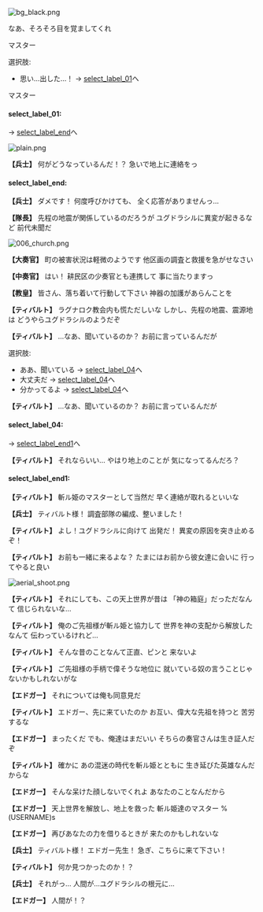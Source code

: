 
![bg_black.png](../images/backgrounds/bg_black.png)

なあ、そろそろ目を覚ましてくれ

マスター

選択肢:
- 思い…出した…！ → [select_label_01](#select_label_01)へ


マスター

#### select_label_01:
 → [select_label_end](#select_label_end)へ

![plain.png](../images/backgrounds/plain.png)

**【兵士】**
何がどうなっているんだ！？
急いで地上に連絡をっ

#### select_label_end:

**【兵士】**
ダメです！
何度呼びかけても、
全く応答がありませんっ…

**【隊長】**
先程の地震が関係しているのだろうが
ユグドラシルに異変が起きるなど
前代未聞だ

![006_church.png](../images/backgrounds/006_church.png)

**【大奏官】**
町の被害状況は軽微のようです
他区画の調査と救援を急がせなさい

**【中奏官】**
はい！
耕民区の少奏官とも連携して
事に当たりますっ

**【教皇】**
皆さん、落ち着いて行動して下さい
神器の加護があらんことを

**【ティバルト】**
ラグナロク教会内も慌ただしいな
しかし、先程の地震、震源地は
どうやらユグドラシルのようだぞ

**【ティバルト】**
…なあ、聞いているのか？
お前に言っているんだが

選択肢:
- ああ、聞いている → [select_label_04](#select_label_04)へ
- 大丈夫だ → [select_label_04](#select_label_04)へ
- 分かってるよ → [select_label_04](#select_label_04)へ


**【ティバルト】**
…なあ、聞いているのか？
お前に言っているんだが

#### select_label_04:
 → [select_label_end1](#select_label_end1)へ

**【ティバルト】**
それならいい…
やはり地上のことが
気になってるんだろ？

#### select_label_end1:

**【ティバルト】**
斬ル姫のマスターとして当然だ
早く連絡が取れるといいな

**【兵士】**
ティバルト様！
調査部隊の編成、整いました！

**【ティバルト】**
よし！ユグドラシルに向けて
出発だ！
異変の原因を突き止めるぞ！

**【ティバルト】**
お前も一緒に来るよな？
たまにはお前から彼女達に会いに
行ってやると良い

![aerial_shoot.png](../images/backgrounds/aerial_shoot.png)

**【ティバルト】**
それにしても、この天上世界が昔は
「神の箱庭」だっただなんて
信じられないな…

**【ティバルト】**
俺のご先祖様が斬ル姫と協力して
世界を神の支配から解放したなんて
伝わっているけれど…

**【ティバルト】**
そんな昔のことなんて正直、ピンと
来ないよ

**【ティバルト】**
ご先祖様の手柄で偉そうな地位に
就いている奴の言うことじゃ
ないかもしれないがな

**【エドガー】**
それについては俺も同意見だ

**【ティバルト】**
エドガー、先に来ていたのか
お互い、偉大な先祖を持つと
苦労するな

**【エドガー】**
まったくだ
でも、俺達はまだいい
そちらの奏官さんは生き証人だぞ

**【ティバルト】**
確かに
あの混迷の時代を斬ル姫とともに
生き延びた英雄なんだからな

**【エドガー】**
そんな呆けた顔しないでくれよ
あなたのことなんだから

**【エドガー】**
天上世界を解放し、地上を救った
斬ル姫達のマスター
%(USERNAME)s

**【エドガー】**
再びあなたの力を借りるときが
来たのかもしれないな

**【兵士】**
ティバルト様！
エドガー先生！
急ぎ、こちらに来て下さい！

**【ティバルト】**
何か見つかったのか！？

**【兵士】**
それがっ…
人間が…ユグドラシルの根元に…

**【エドガー】**
人間が！？